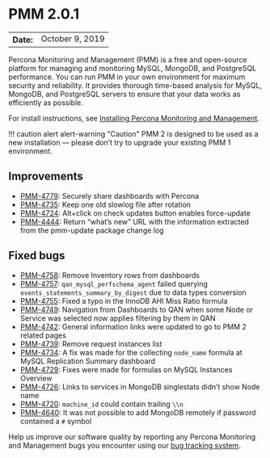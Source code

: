# PMM 2.0.1

<table class="docutils field-list" frame="void" rules="none">
  <colgroup>
    <col class="field-name">
    <col class="field-body">
  </colgroup>
  <tbody valign="top">
    <tr class="field-odd field">
      <th class="field-name">Date:</th>
      <td class="field-body">October 9, 2019</td>
    </tr>
  </tbody>
</table>

Percona Monitoring and Management (PMM) is a free and open-source platform for managing and monitoring MySQL, MongoDB, and PostgreSQL performance. You can run PMM in your own environment for maximum security and reliability. It provides thorough time-based analysis for MySQL, MongoDB, and PostgreSQL servers to ensure that your data works as efficiently as possible.

For install instructions, see [Installing Percona Monitoring and Management](../setting-up/index.md).

!!! caution alert alert-warning "Caution"
    PMM 2 is designed to be used as a new installation — please don’t try to upgrade your existing PMM 1 environment.

## Improvements

- [PMM-4779](https://jira.percona.com/browse/PMM-4779): Securely share dashboards with Percona
- [PMM-4735](https://jira.percona.com/browse/PMM-4735): Keep one old slowlog file after rotation
- [PMM-4724](https://jira.percona.com/browse/PMM-4724): Alt+click on check updates button enables force-update
- [PMM-4444](https://jira.percona.com/browse/PMM-4444): Return “what’s new” URL with the information extracted from the pmm-update package change   log

## Fixed bugs

- [PMM-4758](https://jira.percona.com/browse/PMM-4758): Remove Inventory rows from dashboards
- [PMM-4757](https://jira.percona.com/browse/PMM-4757): `qan_mysql_perfschema_agent` failed querying `events_statements_summary_by_digest` due to data types conversion
- [PMM-4755](https://jira.percona.com/browse/PMM-4755): Fixed a typo in the InnoDB AHI Miss Ratio formula
- [PMM-4749](https://jira.percona.com/browse/PMM-4749): Navigation from Dashboards to QAN when some Node or Service was selected now applies filtering by them in QAN
- [PMM-4742](https://jira.percona.com/browse/PMM-4742): General information links were updated to go to PMM 2 related pages
- [PMM-4739](https://jira.percona.com/browse/PMM-4739): Remove request instances list
- [PMM-4734](https://jira.percona.com/browse/PMM-4734): A fix was made for the collecting `node_name` formula at MySQL Replication Summary dashboard
- [PMM-4729](https://jira.percona.com/browse/PMM-4729): Fixes were made for formulas on MySQL Instances Overview
- [PMM-4726](https://jira.percona.com/browse/PMM-4726): Links to services in MongoDB singlestats didn’t show Node name
- [PMM-4720](https://jira.percona.com/browse/PMM-4720): `machine_id` could contain trailing `\\n`
- [PMM-4640](https://jira.percona.com/browse/PMM-4640): It was not possible to add MongoDB remotely if password contained a `#` symbol

Help us improve our software quality by reporting any Percona Monitoring and Management bugs you encounter using our [bug tracking system](https://jira.percona.com/secure/Dashboard.jspa).
